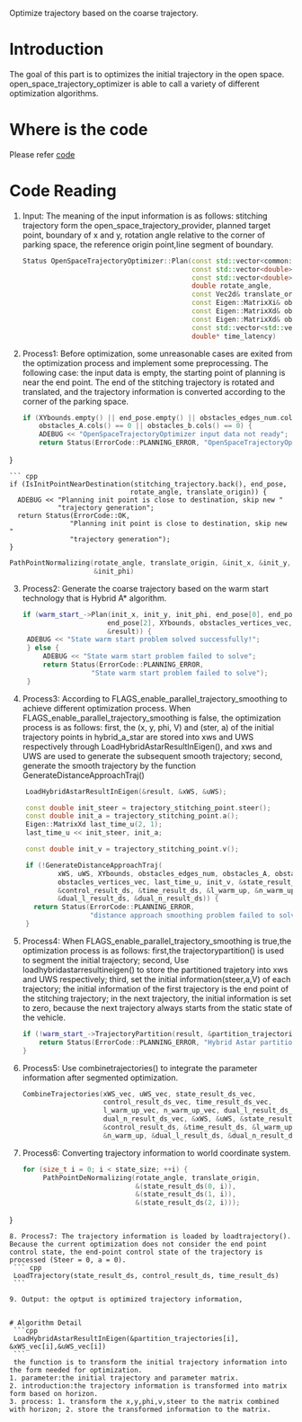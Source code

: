 Optimize trajectory based on the coarse trajectory.

# Introduction
The goal of this part is to optimizes the initial trajectory in the open space.
open_space_trajectory_optimizer is able to call a variety of different optimization algorithms.

# Where is the code
Please refer [code](https://github.com/ApolloAuto/apollo/tree/master/modules/planning/tasks/optimizers/open_space_trajectory_generation/open_space_trajectory_optimizer.cc)

# Code Reading
1. Input: The meaning of the input information is as follows: stitching trajectory form the open_space_trajectory_provider, planned target point, boundary of x and y, rotation angle relative to the corner of parking space, the reference origin point,line segment of boundary.
   ``` cpp
   Status OpenSpaceTrajectoryOptimizer::Plan(const std::vector<common::TrajectoryPoint>& stitching_trajectory,
                                             const std::vector<double>& end_pose, 
                                             const std::vector<double>& XYbounds,
                                             double rotate_angle, 
                                             const Vec2d& translate_origin,
                                             const Eigen::MatrixXi& obstacles_edges_num,
                                             const Eigen::MatrixXd& obstacles_A, 
                                             const Eigen::MatrixXd& obstacles_b,
                                             const std::vector<std::vector<Vec2d>>& obstacles_vertices_vec,
                                             double* time_latency)
   ```

2. Process1: Before optimization, some unreasonable cases are exited from the optimization process and implement some preprocessing. The following case: the input data is empty, the starting point of planning is near the end point. The end of the stitching trajectory is rotated and translated, and the trajectory information is converted according to the corner of the parking space.
   ``` cpp
   if (XYbounds.empty() || end_pose.empty() || obstacles_edges_num.cols() == 0 ||
       obstacles_A.cols() == 0 || obstacles_b.cols() == 0) {
       ADEBUG << "OpenSpaceTrajectoryOptimizer input data not ready";
       return Status(ErrorCode::PLANNING_ERROR, "OpenSpaceTrajectoryOptimizer input data not ready");
  }
   ```
  ``` cpp
  if (IsInitPointNearDestination(stitching_trajectory.back(), end_pose,
                                 rotate_angle, translate_origin)) {
     ADEBUG << "Planning init point is close to destination, skip new "
               "trajectory generation";
     return Status(ErrorCode::OK,
                  "Planning init point is close to destination, skip new "
                  "trajectory generation");
  }
  ```
  ``` cpp
  PathPointNormalizing(rotate_angle, translate_origin, &init_x, &init_y,
                       &init_phi)
  ```
3. Process2: Generate the coarse trajectory based on the warm start technology that is Hybrid A* algorithm.
   ``` cpp
   if (warm_start_->Plan(init_x, init_y, init_phi, end_pose[0], end_pose[1],
                        end_pose[2], XYbounds, obstacles_vertices_vec,
                        &result)) {
    ADEBUG << "State warm start problem solved successfully!";
    } else {
        ADEBUG << "State warm start problem failed to solve";
        return Status(ErrorCode::PLANNING_ERROR,
                    "State warm start problem failed to solve");
    }
   ```
4. Process3: According to FLAGS_enable_parallel_trajectory_smoothing to achieve different optimization process. When FLAGS_enable_parallel_trajectory_smoothing is false, the optimization process is as follows: first, the (x, y, phi, V) and (ster, a) of the initial trajectory points in hybrid_a_star are stored into xws and UWS respectively through LoadHybridAstarResultInEigen(), and xws and UWS are used to generate the subsequent smooth trajectory; second, generate the smooth trajectory by the function GenerateDistanceApproachTraj()
``` cpp
    LoadHybridAstarResultInEigen(&result, &xWS, &uWS);

    const double init_steer = trajectory_stitching_point.steer();
    const double init_a = trajectory_stitching_point.a();
    Eigen::MatrixXd last_time_u(2, 1);
    last_time_u << init_steer, init_a;

    const double init_v = trajectory_stitching_point.v();

    if (!GenerateDistanceApproachTraj(
            xWS, uWS, XYbounds, obstacles_edges_num, obstacles_A, obstacles_b,
            obstacles_vertices_vec, last_time_u, init_v, &state_result_ds,
            &control_result_ds, &time_result_ds, &l_warm_up, &n_warm_up,
            &dual_l_result_ds, &dual_n_result_ds)) {
      return Status(ErrorCode::PLANNING_ERROR,
                    "distance approach smoothing problem failed to solve");
    }
```

5. Process4: When FLAGS_enable_parallel_trajectory_smoothing is true,the optimization process is as follows: first,the trajectorypartition() is used to segment the initial trajectory; second, Use loadhybridastarresultineigen() to store the partitioned trajetory into xws and UWS respectively; third, set the initial information(steer,a,V) of each trajectory; the initial information of the first trajectory is the end point of the stitching trajectory; in the next trajectory, the initial information is set to zero, because the next trajectory always starts from the static state of the vehicle.
    ``` cpp
    if (!warm_start_->TrajectoryPartition(result, &partition_trajectories)) {
        return Status(ErrorCode::PLANNING_ERROR, "Hybrid Astar partition failed");
    }
    ```
6. Process5: Use combinetrajectories() to integrate the parameter information after segmented optimization.
   ``` cpp
   CombineTrajectories(xWS_vec, uWS_vec, state_result_ds_vec,
                       control_result_ds_vec, time_result_ds_vec,
                       l_warm_up_vec, n_warm_up_vec, dual_l_result_ds_vec,
                       dual_n_result_ds_vec, &xWS, &uWS, &state_result_ds,
                       &control_result_ds, &time_result_ds, &l_warm_up,
                       &n_warm_up, &dual_l_result_ds, &dual_n_result_ds)
   ```
7. Process6: Converting trajectory information to world coordinate system.
   ``` cpp
   for (size_t i = 0; i < state_size; ++i) {
        PathPointDeNormalizing(rotate_angle, translate_origin,
                               &(state_result_ds(0, i)), 
                               &(state_result_ds(1, i)),
                               &(state_result_ds(2, i)));
  }
   ```
8. Process7: The trajectory information is loaded by loadtrajectory(). Because the current optimization does not consider the end point control state, the end-point control state of the trajectory is processed (Steer = 0, a = 0).
    ``` cpp
    LoadTrajectory(state_result_ds, control_result_ds, time_result_ds)
    ```

9. Output: the optput is optimized trajectory information,


# Algorithm Detail
    ```cpp
    LoadHybridAstarResultInEigen(&partition_trajectories[i], &xWS_vec[i],&uWS_vec[i])
    ```
    the function is to transform the initial trajectory information into the form needed for optimization.
1. parameter:the initial trajectory and parameter matrix.
2. introduction:the trajectory information is transformed into matrix form based on horizon.
3. process: 1. transform the x,y,phi,v,steer to the matrix combined with horizon; 2. store the transformed information to the matrix.

